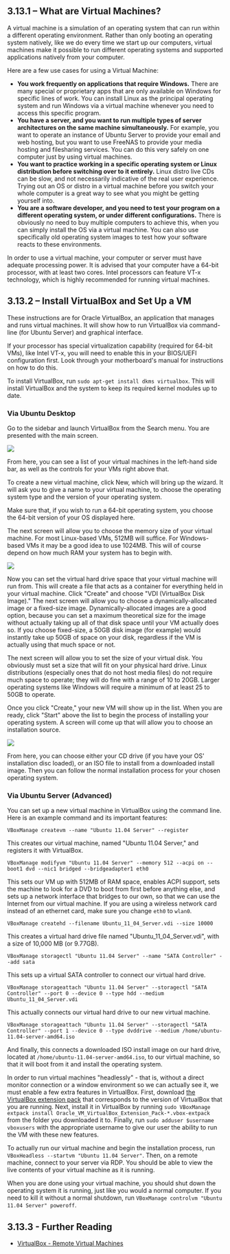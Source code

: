 ## 3.13.1 – What are Virtual Machines?

A virtual machine is a simulation of an operating system that can run within a different operating environment. Rather than only booting an operating system natively, like we do every time we start up our computers, virtual machines make it possible to run different operating systems and supported applications natively from your computer.

Here are a few use cases for using a Virtual Machine:

* **You work frequently on applications that require Windows.** There are many special or proprietary apps that are only available on Windows for specific lines of work. You can install Linux as the principal operating system and run Windows via a virtual machine whenever you need to access this specific program.
* **You have a server, and you want to run multiple types of server architectures on the same machine simultaneously.** For example, you want to operate an instance of Ubuntu Server to provide your email and web hosting, but you want to use FreeNAS to provide your media hosting and filesharing services. You can do this very safely on one computer just by using virtual machines.
* **You want to practice working in a specific operating system or Linux distribution before switching over to it entirely.** Linux distro live CDs can be slow, and not necessarily indicative of the real user experience. Trying out an OS or distro in a virtual machine before you switch your whole computer is a great way to see what you might be getting yourself into.
* **You are a software developer, and you need to test your program on a different operating system, or under different configurations.** There is obviously no need to buy multiple computers to achieve this, when you can simply install the OS via a virtual machine. You can also use specifically old operating system images to test how your software reacts to these environments.

In order to use a virtual machine, your computer or server must have adequate processing power. It is advised that your computer have a 64-bit processor, with at least two cores. Intel processors can feature VT-x technology, which is highly recommended for running virtual machines.


## 3.13.2 – Install VirtualBox and Set Up a VM

These instructions are for Oracle VirtualBox, an application that manages and runs virtual machines. It will show how to run VirtualBox via command-line (for Ubuntu Server) and graphical interface.
 
If your processor has special virtualization capability (required for 64-bit VMs), like Intel VT-x, you will need to enable this in your BIOS/UEFI configuration first. Look through your motherboard's manual for instructions on how to do this.

To install VirtualBox, run `sudo apt-get install dkms virtualbox`. This will install VirtualBox and the system to keep its required kernel modules up to date.


### Via Ubuntu Desktop

Go to the sidebar and launch VirtualBox from the Search menu. You are presented with the main screen.

![][1]

From here, you can see a list of your virtual machines in the left-hand side bar, as well as the controls for your VMs right above that.

To create a new virtual machine, click New, which will bring up the wizard. It will ask you to give a name to your virtual machine, to choose the operating system type and the version of your operating system.

Make sure that, if you wish to run a 64-bit operating system, you choose the 64-bit version of your OS displayed here.

The next screen will allow you to choose the memory size of your virtual machine. For most Linux-based VMs, 512MB will suffice. For Windows-based VMs it may be a good idea to use 1024MB. This will of course depend on how much RAM your system has to begin with.

![][2]

Now you can set the virtual hard drive space that your virtual machine will run from. This will create a file that acts as a container for everything held in your virtual machine. Click "Create" and choose "VDI (VirtualBox Disk Image)." The next screen will allow you to choose a dynamically-allocated image or a fixed-size image. Dynamically-allocated images are a good option, because you can set a maximum theoretical size for the image without actually taking up all of that disk space until your VM actually does so. If you choose fixed-size, a 50GB disk image (for example) would instantly take up 50GB of space on your disk, regardless if the VM is actually using that much space or not.

The next screen will allow you to set the size of your virtual disk. You obviously must set a size that will fit on your physical hard drive. Linux distributions (especially ones that do not host media files) do not require much space to operate; they will do fine with a range of 10 to 20GB. Larger operating systems like Windows will require a minimum of at least 25 to 50GB to operate.

Once you click "Create," your new VM will show up in the list. When you are ready, click "Start" above the list to begin the process of installing your operating system. A screen will come up that will allow you to choose an installation source.

![][3]

From here, you can choose either your CD drive (if you have your OS' installation disc loaded), or an ISO file to install from a downloaded install image. Then you can follow the normal installation process for your chosen operating system.


### Via Ubuntu Server (Advanced)

You can set up a new virtual machine in VirtualBox using the command line. Here is an example command and its important features:

`VBoxManage createvm --name "Ubuntu 11.04 Server" --register`

This creates our virtual machine, named "Ubuntu 11.04 Server," and registers it with VirtualBox.


`VBoxManage modifyvm "Ubuntu 11.04 Server" --memory 512 --acpi on --boot1 dvd --nic1 bridged --bridgeadapter1 eth0`

This sets our VM up with 512MB of RAM space, enables ACPI support, sets the machine to look for a DVD to boot from first before anything else, and sets up a network interface that bridges to our own, so that we can use the Internet from our virtual machine. If you are using a wireless network card instead of an ethernet card, make sure you change `eth0` to `wlan0`.


`VBoxManage createhd --filename Ubuntu_11_04_Server.vdi --size 10000`

This creates a virtual hard drive file named "Ubuntu_11_04_Server.vdi", with a size of 10,000 MB (or 9.77GB).


`VBoxManage storagectl "Ubuntu 11.04 Server" --name "SATA Controller" --add sata`

This sets up a virtual SATA controller to connect our virtual hard drive.


`VBoxManage storageattach "Ubuntu 11.04 Server" --storagectl "SATA Controller" --port 0 --device 0 --type hdd --medium Ubuntu_11_04_Server.vdi`

This actually connects our virtual hard drive to our new virtual machine.


`VBoxManage storageattach "Ubuntu 11.04 Server" --storagectl "SATA Controller" --port 1 --device 0 --type dvddrive --medium /home/ubuntu-11.04-server-amd64.iso`

And finally, this connects a downloaded ISO install image on our hard drive, located at `/home/ubuntu-11.04-server-amd64.iso`, to our virtual machine, so that it will boot from it and install the operating system.


In order to run virtual machines "headlessly" - that is, without a direct monitor connection or a window environment so we can actually see it, we must enable a few extra features in VirtualBox. First, download [the VirtualBox extension pack](https://www.virtualbox.org/wiki/Downloads) that corresponds to the version of VirtualBox that you are running. Next, install it in VirtualBox by running `sudo VBoxManage extpack install Oracle_VM_VirtualBox_Extension_Pack-*.vbox-extpack` from the folder you downloaded it to. Finally, run `sudo adduser $username vboxusers` with the appropriate username to give our user the ability to run the VM with these new features.

To actually run our virtual machine and begin the installation process, run `VBoxHeadless --startvm "Ubuntu 11.04 Server"`. Then, on a remote machine, connect to your server via RDP. You should be able to view the live contents of your virtual machine as it is running.

When you are done using your virtual machine, you should shut down the operating system it is running, just like you would a normal computer. If you need to kill it without a normal shutdown, run `VBoxManage controlvm "Ubuntu 11.04 Server" poweroff`.

## 3.13.3 - Further Reading

* [VirtualBox - Remote Virtual Machines](https://www.virtualbox.org/manual/ch07.html)


 [1]: ../img/3-13-1.jpg
 [2]: ../img/3-13-2.jpg
 [3]: ../img/3-13-3.jpg

